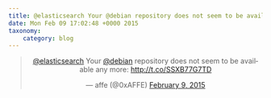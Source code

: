 ```yaml
---
title: @elasticsearch Your @debian repository does not seem to be available any more: http://t.co/SSXB77G7TD
date: Mon Feb 09 17:02:48 +0000 2015
taxonomy:
    category: blog
---
```

<blockquote class="twitter-tweet" align="center" width="350"><p lang="en" dir="ltr"><a href="https://twitter.com/Elasticsearch">@elasticsearch</a> Your <a href="https://twitter.com/debian">@debian</a> repository does not seem to be available any more: <a href="http://t.co/SSXB77G7TD">http://t.co/SSXB77G7TD</a></p>&mdash; affe (@0xAFFE) <a href="https://twitter.com/0xAFFE/status/564831792541474816">February 9, 2015</a></blockquote>
